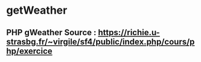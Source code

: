 # getWeather
PHP gWeather
Source : https://richie.u-strasbg.fr/~virgile/sf4/public/index.php/cours/php/exercice
----------------------------------------------------------------------------------------
